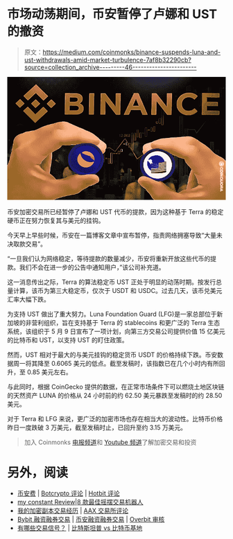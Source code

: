 # 市场动荡期间，币安暂停了卢娜和 UST 的撤资

> 原文：<https://medium.com/coinmonks/binance-suspends-luna-and-ust-withdrawals-amid-market-turbulence-7af8b32290cb?source=collection_archive---------46----------------------->

![](img/eda19785d9ae041804197070758f852c.png)

币安加密交易所已经暂停了卢娜和 UST 代币的提款，因为这种基于 Terra 的稳定硬币正在努力恢复其与美元的挂钩。

今天早上早些时候，币安在一篇博客文章中宣布暂停，指责网络拥塞导致“大量未决取款交易”。

“一旦我们认为网络稳定，等待提款的数量减少，币安将重新开放这些代币的提款。我们不会在进一步的公告中通知用户，”该公司补充道。

这一消息传出之际，Terra 的算法稳定币 UST 正处于明显的动荡时期。按发行总量计算，该币为第三大稳定币，仅次于 USDT 和 USDC。过去几天，该币兑美元汇率大幅下跌。

为支持 UST 做出了重大努力。Luna Foundation Guard (LFG)是一家总部位于新加坡的非营利组织，旨在支持基于 Terra 的 stablecoins 和更广泛的 Terra 生态系统，该组织于 5 月 9 日宣布了一项计划，向第三方交易公司提供价值 15 亿美元的比特币和 UST，以支持 UST 的盯住政策。

然而，UST 相对于最大的与美元挂钩的稳定货币 USDT 的价格持续下跌。币安数据周一将其降至 0.6065 美元的低点。截至发稿时，该指数已在几个小时内有所回升，至 0.85 美元左右。

与此同时，根据 CoinGecko 提供的数据，在正常市场条件下可以燃烧土地区块链的天然资产 LUNA 的价格从 24 小时前的约 62.50 美元暴跌至发稿时的约 28.50 美元。

对于 Terra 和 LFG 来说，更广泛的加密市场也存在相当大的波动性。比特币价格昨日一度跌破 3 万美元，截至发稿时止，已回升至约 3.15 万美元。

> 加入 Coinmonks [电报频道](https://t.me/coincodecap)和 [Youtube 频道](https://www.youtube.com/c/coinmonks/videos)了解加密交易和投资

# 另外，阅读

*   [币安费](/coinmonks/binance-fees-8588ec17965) | [Botcrypto 评论](/coinmonks/botcrypto-review-2021-build-your-own-trading-bot-coincodecap-6b8332d736c7) | [Hotbit 评论](/coinmonks/hotbit-review-cd5bec41dafb)
*   [my constant Review](https://coincodecap.com/myconstant-review)|[8 款最佳摇摆交易机器人](https://coincodecap.com/best-swing-trading-bots)
*   [我的加密副本交易经历](/coinmonks/my-experience-with-crypto-copy-trading-d6feb2ce3ac5) | [AAX 交易所评论](/coinmonks/aax-exchange-review-2021-67c5ea09330c)
*   [Bybit 融资融券交易](/coinmonks/bybit-margin-trading-e5071676244e) | [币安融资融券交易](/coinmonks/binance-margin-trading-c9eb5e9d2116) | [Overbit 审核](/coinmonks/overbit-review-9446ed4f2188)
*   [有哪些交易信号？](https://coincodecap.com/trading-signal) | [比特斯坦普 vs 比特币基地](https://coincodecap.com/bitstamp-coinbase)